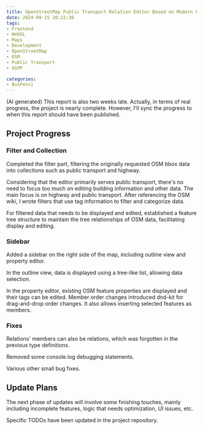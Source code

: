 ```yaml
---
title: OpenStreetMap Public Transport Relation Editor Based on Modern Frontend Tech Stack - Weekly Report#4
date: 2024-09-15 20:22:38
tags:
- Frontend
- WebGL
- Maps
- Development
- OpenStreetMap
- OSM
- Public Transport
- OSPP

categories:
- BusFensi
---
```


(AI generated)
This report is also two weeks late. Actually, in terms of real progress, the project is nearly complete. However, I'll sync the progress to when this report should have been published.

## Project Progress

### Filter and Collection

Completed the filter part, filtering the originally requested OSM bbox data into collections such as public transport and highway.

Considering that the editor primarily serves public transport, there's no need to focus too much on editing building information and other data. The main focus is on highway and public transport. After referencing the OSM wiki, I wrote filters that use tag information to filter and categorize data.

For filtered data that needs to be displayed and edited, established a feature tree structure to maintain the tree relationships of OSM data, facilitating display and editing.

### Sidebar

Added a sidebar on the right side of the map, including outline view and property editor.

In the outline view, data is displayed using a tree-like list, allowing data selection.

In the property editor, existing OSM feature properties are displayed and their tags can be edited. Member order changes introduced dnd-kit for drag-and-drop order changes. It also allows inserting selected features as members.

### Fixes

Relations' members can also be relations, which was forgotten in the previous type definitions.

Removed some console.log debugging statements.

Various other small bug fixes.

## Update Plans

The next phase of updates will involve some finishing touches, mainly including incomplete features, logic that needs optimization, UI issues, etc.

Specific TODOs have been updated in the project repository.
